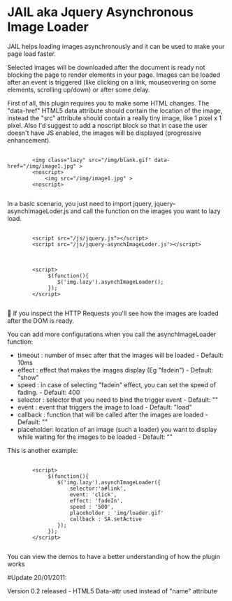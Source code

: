 # JAIL aka Jquery Asynchronous Image Loader

JAIL helps loading images asynchronously and it can be used to make your page load faster. 

Selected images will be downloaded after the document is ready not blocking the page to render elements in your page. Images can be loaded after an event is triggered (like clicking on a link, mouseovering on some elements, scrolling up/down) or after some delay.

First of all, this plugin requires you to make some HTML changes. The "data-href" HTML5 data attribute should contain the location of the image, instead the "src" attribute should contain a really tiny image, like 1 pixel x 1 pixel. Also I'd suggest to add a noscript block so that in case the user doesn't have JS enabled, the images will be displayed (progressive enhancement).

<pre>
	<code>
		&lt;img class="lazy" src="/img/blank.gif" data-href="/img/image1.jpg" &gt;
		&lt;noscript&gt;
			&lt;img src="/img/image1.jpg" &gt;
		&lt;noscript&gt;
	</code>
</pre>

In a basic scenario, you just need to import jquery, jquery-asynchImageLoder.js and call the function on the images you want to lazy load. 

<pre>
	<code>
		&lt;script src="/js/jquery.js"&gt;&lt;/script&gt;
		&lt;script src="/js/jquery-asynchImageLoder.js"&gt;&lt;/script&gt;
	</code>
</pre>
<pre>
	<code>
		&lt;script&gt;
			 $(function(){
			 	$('img.lazy').asynchImageLoader();
		     });
		&lt;/script&gt;
	</code>
</pre>

If you inspect the HTTP Requests you'll see how the images are loaded after the DOM is ready.

You can add more configurations when you call the asynchImageLoader function:
- timeout	 : number of msec after that the images will be loaded  - Default: 10ms
- effect 	 : effect that makes the images display (Eg "fadein")   - Default: "show"
- speed  	 : in case of selecting "fadein" effect, you can set the speed of fading.	- Default: 400
- selector   : selector that you need to bind the trigger event     - Default: ""
- event 	 : event that triggers the image to load	- Default: "load"
- callback 	 : function that will be called after the images are loaded		- Default: ""
- placeholder: location of an image (such a loader) you want to display while waiting for the images to be loaded 	- Default: ""

This is another example:
<pre>
	<code>
		&lt;script&gt;
			 $(function(){
			 	$('img.lazy').asynchImageLoader({
					selector:'a#link',
                	event: 'click', 
                	effect: 'fadeIn',
                	speed : '500',
					placeholder : 'img/loader.gif'
                	callback : SA.setActive
				});
		     });
		&lt;/script&gt;
	</code>
</pre>

You can view the demos to have a better understanding of how the plugin works 

#Update 20/01/2011:

Version 0.2 released - HTML5 Data-attr used instead of "name" attribute

